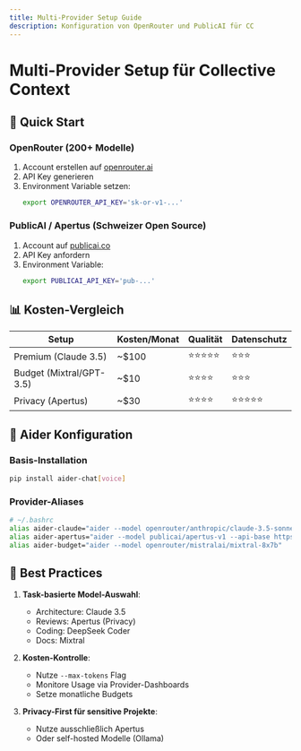 ```yaml
---
title: Multi-Provider Setup Guide
description: Konfiguration von OpenRouter und PublicAI für CC
---
```


# Multi-Provider Setup für Collective Context

## 🚀 Quick Start

### OpenRouter (200+ Modelle)

1. Account erstellen auf [openrouter.ai](https://openrouter.ai)
2. API Key generieren
3. Environment Variable setzen:
   ```bash
   export OPENROUTER_API_KEY='sk-or-v1-...'
   ```

### PublicAI / Apertus (Schweizer Open Source)

1. Account auf [publicai.co](https://publicai.co)
2. API Key anfordern
3. Environment Variable:
   ```bash
   export PUBLICAI_API_KEY='pub-...'
   ```

## 📊 Kosten-Vergleich

| Setup | Kosten/Monat | Qualität | Datenschutz |
|-------|--------------|----------|-------------|
| Premium (Claude 3.5) | ~$100 | ⭐⭐⭐⭐⭐ | ⭐⭐⭐ |
| Budget (Mixtral/GPT-3.5) | ~$10 | ⭐⭐⭐⭐ | ⭐⭐⭐ |
| Privacy (Apertus) | ~$30 | ⭐⭐⭐⭐ | ⭐⭐⭐⭐⭐ |

## 🔧 Aider Konfiguration

### Basis-Installation
```bash
pip install aider-chat[voice]
```

### Provider-Aliases
```bash
# ~/.bashrc
alias aider-claude="aider --model openrouter/anthropic/claude-3.5-sonnet"
alias aider-apertus="aider --model publicai/apertus-v1 --api-base https://api.publicai.co/v1"
alias aider-budget="aider --model openrouter/mistralai/mixtral-8x7b"
```

## 🎯 Best Practices

1. **Task-basierte Model-Auswahl**:
   - Architecture: Claude 3.5
   - Reviews: Apertus (Privacy)
   - Coding: DeepSeek Coder
   - Docs: Mixtral

2. **Kosten-Kontrolle**:
   - Nutze `--max-tokens` Flag
   - Monitore Usage via Provider-Dashboards
   - Setze monatliche Budgets

3. **Privacy-First für sensitive Projekte**:
   - Nutze ausschließlich Apertus
   - Oder self-hosted Modelle (Ollama)